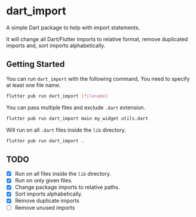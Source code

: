 # dart_import

A simple Dart package to help with import statements.

It will change all Dart/Flutter imports to relative format, remove duplicated imports and, sort imports alphabetically.

## Getting Started

You can run `dart_import` with the following command, You need to specify at least one file name.

```bash
flutter pub run dart_import [filename]
```

You can pass multiple files and exclude `.dart` extension.

```bash
flutter pub run dart_import main my_widget utils.dart
```

Will run on all `.dart` files inside the `lib` directory.

```bash
flutter pub run dart_import .
```

## TODO
- [x] Run on all files inside the `lib` directory.
- [x] Run on only given files.
- [x] Change package imports to relative paths.
- [x] Sort imports alphabetically.
- [x] Remove duplicate imports
- [ ] Remove unused imports